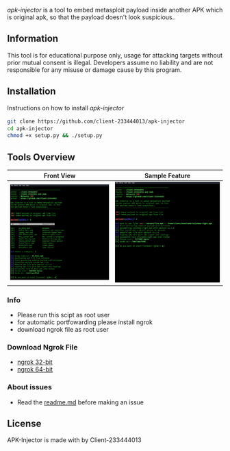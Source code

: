 *apk-injector* is a tool to embed metasploit payload inside another APK which is original apk, 
so that the payload doesn't look suspicious.. 


 ## Information
 This tool is for educational purpose only, usage for attacking targets without prior mutual consent is illegal.
Developers assume no liability and are not responsible for any misuse or damage cause by this program.

## Installation
Instructions on how to install *apk-injector*
```bash
git clone https://github.com/client-233444013/apk-injector
cd apk-injector
chmod +x setup.py && ./setup.py
```

## Tools Overview
| Front View | Sample Feature	|
| ------------  | ------------ |
|![Index](https://github.com/client-233444013/apk-injector/blob/main/data/view1.jpg)|![f](https://github.com/client-233444013/apk-injector/blob/main/data/view2.jpg)

### Info
- Please run this scipt as root user
- for automatic portfowarding please install ngrok
- download ngrok file as root user

### Download Ngrok File
- [ngrok 32-bit](https://bin.equinox.io/c/bNyj1mQVY4c/ngrok-v3-stable-linux-386.tgz)
- [ngrok 64-bit](https://bin.equinox.io/c/bNyj1mQVY4c/ngrok-v3-stable-linux-amd64.tgz)

### About issues
- Read the [readme.md](https://github.com/client-233444013/apk-injector/blob/master/README.md) before making an issue

## License
APK-Injector is made with by Client-233444013

